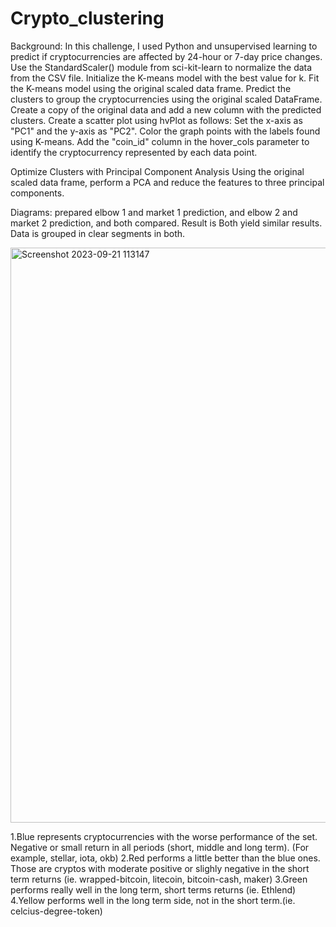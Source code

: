 # Crypto_clustering
Background:
In this challenge, I used Python and unsupervised learning to predict if cryptocurrencies are affected by 24-hour or 7-day price changes.
Use the StandardScaler() module from sci-kit-learn to normalize the data from the CSV file.
Initialize the K-means model with the best value for k.
Fit the K-means model using the original scaled data frame.
Predict the clusters to group the cryptocurrencies using the original scaled DataFrame.
Create a copy of the original data and add a new column with the predicted clusters.
Create a scatter plot using hvPlot as follows:
Set the x-axis as "PC1" and the y-axis as "PC2".
Color the graph points with the labels found using K-means.
Add the "coin_id" column in the hover_cols parameter to identify the cryptocurrency represented by each data point.


Optimize Clusters with Principal Component Analysis
Using the original scaled data frame, perform a PCA and reduce the features to three principal components.

Diagrams:
prepared elbow 1 and market 1 prediction, and elbow 2 and market 2 prediction, and both compared.
Result is  Both yield similar results. Data is grouped in clear segments in both.

<img width="920" alt="Screenshot 2023-09-21 113147" src="https://github.com/stargily2017/Crypto_clustering/assets/117419179/849c106c-cc24-4024-b128-95d4209ba100">


1.Blue represents cryptocurrencies with the worse performance of the set. Negative or small return in all periods (short, middle and long term). (For example, stellar, iota, okb) 2.Red performs a little better than the blue ones. Those are cryptos with moderate positive or slighly negative in the short term returns (ie. wrapped-bitcoin, litecoin, bitcoin-cash, maker) 3.Green performs really well in the long term, short terms returns (ie. Ethlend) 4.Yellow performs well in the long term side, not in the short term.(ie. celcius-degree-token)
